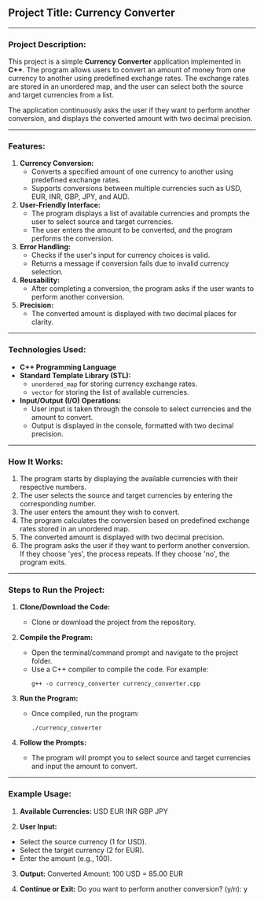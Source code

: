 ## Project Title: **Currency Converter**

---

### **Project Description:**

This project is a simple **Currency Converter** application implemented in **C++**. The program allows users to convert an amount of money from one currency to another using predefined exchange rates. The exchange rates are stored in an unordered map, and the user can select both the source and target currencies from a list.

The application continuously asks the user if they want to perform another conversion, and displays the converted amount with two decimal precision.

---

### **Features:**

1. **Currency Conversion:**
   - Converts a specified amount of one currency to another using predefined exchange rates.
   - Supports conversions between multiple currencies such as USD, EUR, INR, GBP, JPY, and AUD.
2. **User-Friendly Interface:**
   - The program displays a list of available currencies and prompts the user to select source and target currencies.
   - The user enters the amount to be converted, and the program performs the conversion.
3. **Error Handling:**
   - Checks if the user's input for currency choices is valid.
   - Returns a message if conversion fails due to invalid currency selection.
4. **Reusability:**
   - After completing a conversion, the program asks if the user wants to perform another conversion.
5. **Precision:**
   - The converted amount is displayed with two decimal places for clarity.

---

### **Technologies Used:**

- **C++ Programming Language**
- **Standard Template Library (STL):**
  - `unordered_map` for storing currency exchange rates.
  - `vector` for storing the list of available currencies.
- **Input/Output (I/O) Operations:**
  - User input is taken through the console to select currencies and the amount to convert.
  - Output is displayed in the console, formatted with two decimal precision.

---

### **How It Works:**

1. The program starts by displaying the available currencies with their respective numbers.
2. The user selects the source and target currencies by entering the corresponding number.
3. The user enters the amount they wish to convert.
4. The program calculates the conversion based on predefined exchange rates stored in an unordered map.
5. The converted amount is displayed with two decimal precision.
6. The program asks the user if they want to perform another conversion. If they choose 'yes', the process repeats. If they choose 'no', the program exits.

---

### **Steps to Run the Project:**

1. **Clone/Download the Code:**
   - Clone or download the project from the repository.

2. **Compile the Program:**
   - Open the terminal/command prompt and navigate to the project folder.
   - Use a C++ compiler to compile the code. For example:
     ```
     g++ -o currency_converter currency_converter.cpp
     ```

3. **Run the Program:**
   - Once compiled, run the program:
     ```
     ./currency_converter
     ```

4. **Follow the Prompts:**
   - The program will prompt you to select source and target currencies and input the amount to convert.

---

### **Example Usage:**

1. **Available Currencies:**
USD
EUR
INR
GBP
JPY


2. **User Input:**
- Select the source currency (1 for USD).
- Select the target currency (2 for EUR).
- Enter the amount (e.g., 100).

3. **Output:**
Converted Amount: 100 USD = 85.00 EUR


4. **Continue or Exit:**
Do you want to perform another conversion? (y/n): y

